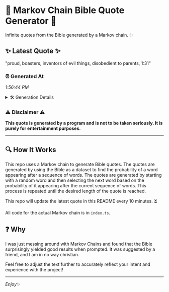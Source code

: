 # 📖 Markov Chain Bible Quote Generator 📖

Infinite quotes from the Bible generated by a Markov chain. ✨

## ✨ Latest Quote ✨
"proud, boasters, inventors of evil things, disobedient to parents, 1:31"

### ⏰ Generated At
*1:56:44 PM*

<details>
    <summary>🛠️ Generation Details</summary>
    <p>
        <strong>🌱 Seed:</strong> proud,<br>
        <strong>🔄 Iterations:</strong> 9<br>
        <strong>📜 Context History:</strong><br>[ proud, ]: boasters,<br>[ proud,, boasters, ]: inventors<br>[ proud,, boasters,, inventors ]: of<br>[ proud,, boasters,, inventors, of ]: evil<br>[ proud,, boasters,, inventors, of, evil ]: things,<br>[ proud,, boasters,, inventors, of, evil, things, ]: disobedient<br>[ boasters,, inventors, of, evil, things,, disobedient ]: to<br>[ inventors, of, evil, things,, disobedient, to ]: parents,<br>[ of, evil, things,, disobedient, to, parents, ]: 1:31<br>
    </p>
</details>

### ⚠️ Disclaimer ⚠️
**This quote is generated by a program and is not to be taken seriously. It is purely for entertainment purposes.**

---

## 🔍 How It Works

This repo uses a Markov chain to generate Bible quotes. The quotes are generated by using the Bible as a dataset to find the probability of a word appearing after a sequence of words. The quotes are generated by starting with a random word and then selecting the next word based on the probability of it appearing after the current sequence of words. This process is repeated until the desired length of the quote is reached.

This repo will update the latest quote in this README every 10 minutes. ⏳

All code for the actual Markov chain is in `index.ts`.

## ❓ Why

I was just messing around with Markov Chains and found that the Bible surprisingly yielded good results when prompted. 
It was suggested by a friend, and I am in no way christian.

Feel free to adjust the text further to accurately reflect your intent and experience with the project!

---

*Enjoy*✨
